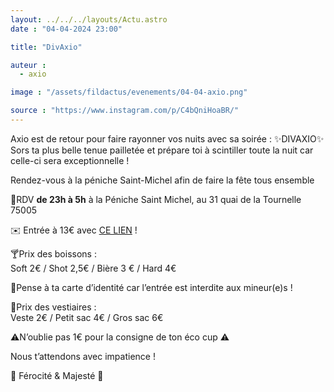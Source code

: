 ```yaml
---
layout: ../../../layouts/Actu.astro
date : "04-04-2024 23:00"

title: "DivAxio"

auteur :
  - axio

image : "/assets/fildactus/evenements/04-04-axio.png"

source : "https://www.instagram.com/p/C4bQniHoaBR/"
---
```


Axio est de retour pour faire rayonner vos nuits avec sa soirée : ✨DIVAXIO✨  
Sors ta plus belle tenue pailletée et prépare toi à scintiller toute la nuit car celle-ci sera exceptionnelle !

Rendez-vous à la péniche Saint-Michel afin de faire la fête tous ensemble

📍RDV __de 23h à 5h__ à la Péniche Saint Michel, au 31 quai de la Tournelle 75005

✉️ Entrée à 13€ avec [CE LIEN](https://www.helloasso.com/associations/axio-bde-sorbonne-universite/evenements/diva-xio) !

🍸Prix des boissons :  
Soft 2€ / Shot 2,5€ / Bière 3 € / Hard 4€

🔞Pense à ta carte d’identité car l’entrée est interdite aux mineur(e)s !

👕Prix des vestiaires :  
Veste 2€ / Petit sac 4€ / Gros sac 6€

⚠️N’oublie pas 1€ pour la consigne de ton éco cup ⚠️

Nous t’attendons avec impatience !

🦈 Férocité & Majesté 🦌
